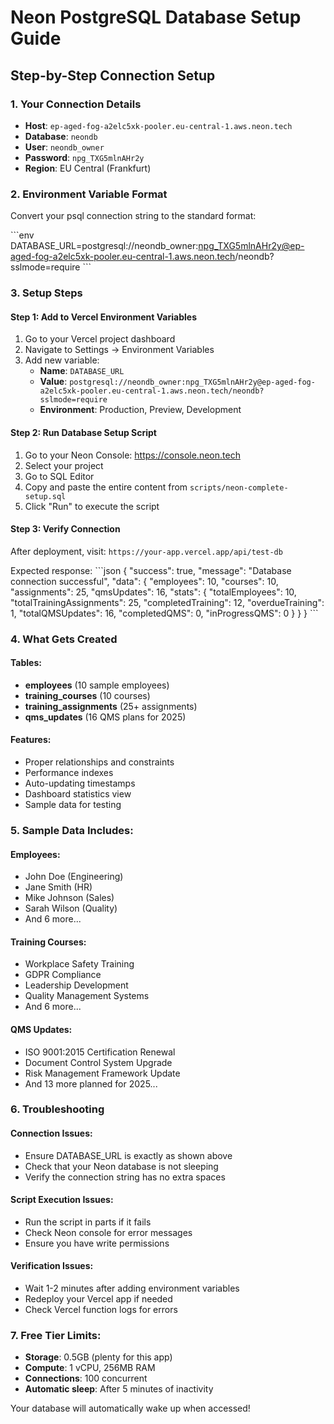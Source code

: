 # Neon PostgreSQL Database Setup Guide

## Step-by-Step Connection Setup

### 1. Your Connection Details
- **Host**: `ep-aged-fog-a2elc5xk-pooler.eu-central-1.aws.neon.tech`
- **Database**: `neondb`
- **User**: `neondb_owner`
- **Password**: `npg_TXG5mlnAHr2y`
- **Region**: EU Central (Frankfurt)

### 2. Environment Variable Format
Convert your psql connection string to the standard format:

\`\`\`env
DATABASE_URL=postgresql://neondb_owner:npg_TXG5mlnAHr2y@ep-aged-fog-a2elc5xk-pooler.eu-central-1.aws.neon.tech/neondb?sslmode=require
\`\`\`

### 3. Setup Steps

#### Step 1: Add to Vercel Environment Variables
1. Go to your Vercel project dashboard
2. Navigate to Settings → Environment Variables
3. Add new variable:
   - **Name**: `DATABASE_URL`
   - **Value**: `postgresql://neondb_owner:npg_TXG5mlnAHr2y@ep-aged-fog-a2elc5xk-pooler.eu-central-1.aws.neon.tech/neondb?sslmode=require`
   - **Environment**: Production, Preview, Development

#### Step 2: Run Database Setup Script
1. Go to your Neon Console: https://console.neon.tech
2. Select your project
3. Go to SQL Editor
4. Copy and paste the entire content from `scripts/neon-complete-setup.sql`
5. Click "Run" to execute the script

#### Step 3: Verify Connection
After deployment, visit: `https://your-app.vercel.app/api/test-db`

Expected response:
\`\`\`json
{
  "success": true,
  "message": "Database connection successful",
  "data": {
    "employees": 10,
    "courses": 10,
    "assignments": 25,
    "qmsUpdates": 16,
    "stats": {
      "totalEmployees": 10,
      "totalTrainingAssignments": 25,
      "completedTraining": 12,
      "overdueTraining": 1,
      "totalQMSUpdates": 16,
      "completedQMS": 0,
      "inProgressQMS": 0
    }
  }
}
\`\`\`

### 4. What Gets Created

#### Tables:
- **employees** (10 sample employees)
- **training_courses** (10 courses)
- **training_assignments** (25+ assignments)
- **qms_updates** (16 QMS plans for 2025)

#### Features:
- Proper relationships and constraints
- Performance indexes
- Auto-updating timestamps
- Dashboard statistics view
- Sample data for testing

### 5. Sample Data Includes:

#### Employees:
- John Doe (Engineering)
- Jane Smith (HR)
- Mike Johnson (Sales)
- Sarah Wilson (Quality)
- And 6 more...

#### Training Courses:
- Workplace Safety Training
- GDPR Compliance
- Leadership Development
- Quality Management Systems
- And 6 more...

#### QMS Updates:
- ISO 9001:2015 Certification Renewal
- Document Control System Upgrade
- Risk Management Framework Update
- And 13 more planned for 2025...

### 6. Troubleshooting

#### Connection Issues:
- Ensure DATABASE_URL is exactly as shown above
- Check that your Neon database is not sleeping
- Verify the connection string has no extra spaces

#### Script Execution Issues:
- Run the script in parts if it fails
- Check Neon console for error messages
- Ensure you have write permissions

#### Verification Issues:
- Wait 1-2 minutes after adding environment variables
- Redeploy your Vercel app if needed
- Check Vercel function logs for errors

### 7. Free Tier Limits:
- **Storage**: 0.5GB (plenty for this app)
- **Compute**: 1 vCPU, 256MB RAM
- **Connections**: 100 concurrent
- **Automatic sleep**: After 5 minutes of inactivity

Your database will automatically wake up when accessed!
